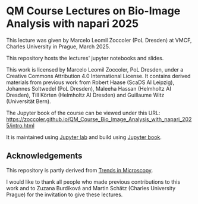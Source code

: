 # QM Course Lectures on Bio-Image Analysis with napari 2025

This lecture was given by Marcelo Leomil Zoccoler (PoL Dresden) at VMCF, Charles University in Prague, March 2025.

This repository hosts the lectures' jupyter notebooks and slides.

This work is licensed by Marcelo Leomil Zoccoler, PoL Dresden, under a Creative Commons Attribution 4.0 International License.
It contains derived materials from previous work from Robert Haase (ScaDS AI Leipzig), Johannes Soltwedel (PoL Dresden), Maleeha Hassan (Helmholtz AI Dresden), Till Körten (Helmholtz AI Dresden) and Guillaume Witz (Universität Bern).

The Jupyter book of the course can be viewed under this URL: https://zoccoler.github.io/QM_Course_Bio_Image_Analysis_with_napari_2025/intro.html

It is maintained using [Jupyter lab](https://jupyter.org/) and build using [Jupyter book](https://jupyterbook.org/en/stable/intro.html).

## Acknowledgements

This repository is partly derived from [Trends in Microscopy](https://github.com/BiAPoL/TrendsInMicroscopy_2025).

I would like to thank all people who made previous contributions to this work and to Zuzana Burdíková and Martin Schätz (Charles University Prague) for the invitation to give these lectures.

